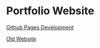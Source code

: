 # Portfolio Website

[Github Pages Development](https://turkaytunc.github.io/portfolio)

[Old Website](https://www.turkaytunc.com)
